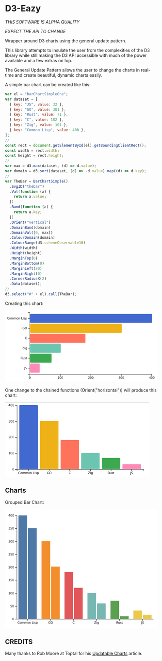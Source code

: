 # D3-Eazy

_*THIS SOFTWARE IS ALPHA QUALITY*_

_*EXPECT THE API TO CHANGE*_

Wrapper around D3 charts using the general update pattern.

This library attempts to insulate the user from the complexities of the D3 library while still making the D3 API accessible with much of the power available and a few extras on top.

The General Update Pattern allows the user to change the charts in real-time and create beautiful, dynamic charts easily.

A simple bar chart can be created like this:

```javascript
var el = "barChartSimpleOne";
var dataset = [
  { key: "JS", value: 32 },
  { key: "GO", value: 301 },
  { key: "Rust", value: 71 },
  { key: "C", value: 182 },
  { key: "Zig", value: 101 },
  { key: "Common Lisp", value: 400 },
];
//
const rect = document.getElementById(el).getBoundingClientRect();
const width = rect.width;
const height = rect.height;
//
var max = d3.max(dataset, (d) => d.value);
var domain = d3.sort(dataset, (d) => -d.value).map((d) => d.key);
//
var TheBar = BarChartSimple()
  .SvgID("thebar")
  .Val(function (a) {
    return a.value;
  })
  .Band(function (a) {
    return a.key;
  })
  .Orient("vertical")
  .DomainBand(domain)
  .DomainVal([0, max])
  .ColourDomain(domain)
  .ColourRange(d3.schemeObservable10)
  .Width(width)
  .Height(height)
  .MarginTop(0)
  .MarginBottom(0)
  .MarginLeft(80)
  .MarginRight(0)
  .CornerRadiusX(2)
  .Data(dataset);
//
d3.select("#" + el).call(TheBar);
```

Creating this chart:

![Simple Bar Chart One](docs/imgs/barChartSimpleOne.png)

One change to the chained functions (Orient("horizontal")) will produce this chart:

![Simple Bar Chart Horizontal](docs/imgs/barChartSimpleTwo.png)

## Charts

Grouped Bar Chart:

![Simple Grouped Bar Chart Horizontal](docs/imgs/groupedBarChartSimpleOne.png)

## CREDITS

Many thanks to Rob Moore at Toptal for his [Updatable Charts](https://www.toptal.com/d3-js/towards-reusable-d3-js-charts) article.
